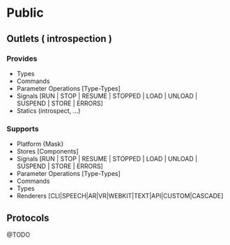 # Public

## Outlets ( introspection )

### Provides 

- Types 
- Commands 
- Parameter Operations [Type-Types]
- Signals [RUN | STOP | RESUME | STOPPED | LOAD | UNLOAD | SUSPEND | STORE | ERRORS]
- Statics (introspect, ...)

### Supports

- Platform {Mask}
- Stores [Components]
- Signals [RUN | STOP | RESUME | STOPPED | LOAD | UNLOAD | SUSPEND | STORE | ERRORS]
- Parameter Operations [Type-Types]
- Commands
- Types
- Renderers [CLI|SPEECH|AR|VR|WEBKIT|TEXT|API|CUSTOM|CASCADE]

## Protocols

@TODO
